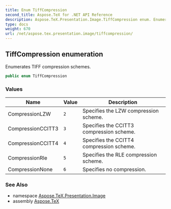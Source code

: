 ```yaml
---
title: Enum TiffCompression
second_title: Aspose.TeX for .NET API Reference
description: Aspose.TeX.Presentation.Image.TiffCompression enum. Enumerates TIFF compression schemes
type: docs
weight: 670
url: /net/aspose.tex.presentation.image/tiffcompression/
---
```

## TiffCompression enumeration

Enumerates TIFF compression schemes.

```csharp
public enum TiffCompression
```

### Values

| Name | Value | Description |
| --- | --- | --- |
| CompressionLZW | `2` | Specifies the LZW compression scheme. |
| CompressionCCITT3 | `3` | Specifies the CCITT3 compression scheme. |
| CompressionCCITT4 | `4` | Specifies the CCITT4 compression scheme. |
| CompressionRle | `5` | Specifies the RLE compression scheme. |
| CompressionNone | `6` | Specifies no compression. |

### See Also

* namespace [Aspose.TeX.Presentation.Image](../../aspose.tex.presentation.image/)
* assembly [Aspose.TeX](../../)


